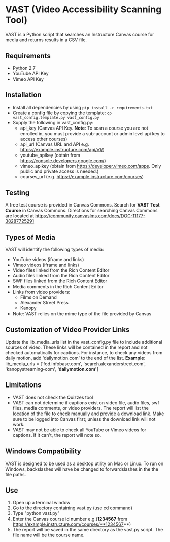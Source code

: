 # VAST (Video Accessibility Scanning Tool)
VAST is a Python script that searches an Instructure Canvas course for media and returns results in a CSV file.

## Requirements
* Python 2.7
* YouTube API Key
* Vimeo API Key

## Installation
* Install all dependencies by using `pip install -r requirements.txt`
* Create a config file by copying the template: `cp vast_config.template.py vast_config.py`
* Supply the following in vast_config.py:
    * api_key (Canvas API Key. **Note**: To scan a course you are not enrolled in, you must provide a sub-account or admin level api key to access other courses)
    * api_url (Canvas URL and API e.g. https://example.instructure.com/api/v1/)
    * youtube_apikey (obtain from https://console.developers.google.com/)
    * vimeo_apikey (obtain from https://developer.vimeo.com/apps. Only public and private access is needed.)
    * courses_url (e.g. https://example.instructure.com/courses)

## Testing
A free test course is provided in Canvas Commons. Search for **VAST Test Course** in Canvas Commons. Directions for searching Canvas Commons are located at https://community.canvaslms.com/docs/DOC-11177-38287725291

## Types of Media
VAST will identify the following types of media:
* YouTube videos (iframe and links)
* Vimeo videos (iframe and links)
* Video files linked from the Rich Content Editor
* Audio files linked from the Rich Content Editor
* SWF  files linked from the Rich Content Editor
* Media comments in the Rich Content Editor
* Links from video providers:
    * Films on Demand
    * Alexander Street Press
    * Kanopy
* Note: VAST relies on the mime type of the file provided by Canvas

## Customization of Video Provider Links
Update the lib_media_urls list in the vast_config.py file to include additional sources of video. These links will be contained in the report and not checked automatically for captions. For instance, to check any videos from daily motion, add 'dailymotion.com' to the end of the list.
**Example**: lib_media_urls = ['fod.infobase.com', 'search.alexanderstreet.com', 'kanopystreaming-com', **'dailymotion.com'**]

## Limitations
* VAST does not check the Quizzes tool
* VAST can not determine if captions exist on video file, audio files, swf files, media comments, or video providers. The report will list the location of the file to check manually and provide a download link. Make sure to be logged into Canvas first; unless the download link will not work.
* VAST may not be able to check all YouTube or Vimeo videos for captions. If it can't, the report will note so.

## Windows Compatibility
VAST is designed to be used as a desktop utility on Mac or Linux. To run on Windows, backslashes will have be changed to forwardslashes in the the file paths.

## Use
1. Open up a terminal window
2. Go to the directory containing vast.py (use cd command)
3. Type "python vast.py"
4. Enter the Canvas course id number e.g.(**1234567** from https://example.instructure.com/courses/**1234567**)
5. The report will be saved in the same directory as the vast.py script. The file name will be the course name.
